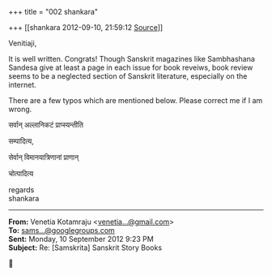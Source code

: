 +++
title = "002 shankara"

+++
[[shankara	2012-09-10, 21:59:12 [Source](https://groups.google.com/g/samskrita/c/SPxJ0DH9900)]]



Venitiaji,

  

It is well written. Congrats! Though Sanskrit magazines like Sambhashana Sandesa give at least a page in each issue for book reveiws, book review seems to be a neglected section of Sanskrit literature, especially on the internet.

  

There are a few typos which are mentioned below. Please correct me if I am wrong.  

सर्वान् अल्लानिकटं प्राप्स्यन्तीति

सम्पादित्य,  

सेर्वान् विमानयात्रिणानां प्राणान्

चोत्पादित्य



regards  
shankara  

------------------------------------------------------------------------

**From:** Venetia Kotamraju \<[venetia...@gmail.com]()\>  
**To:** [sams...@googlegroups.com]()  
**Sent:** Monday, 10 September 2012 9:23 PM  
**Subject:** Re: \[Samskrita\] Sanskrit Story Books  



